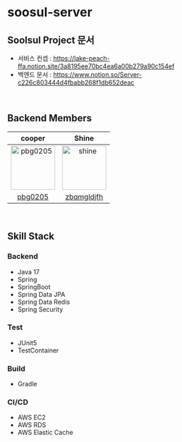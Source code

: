 # soosul-server

## Soolsul Project 문서

- 서비스 컨셉 : https://lake-peach-ffa.notion.site/3a8195ee70bc4ea6a00b279a90c154ef
- 백엔드 문서 : https://www.notion.so/Server-c226c803444d4fbabb268f1db652deac

<br>

## Backend Members

|cooper|Shine|
|:-:|:-:|
|<img src="https://avatars.githubusercontent.com/pbg0205?v=4" alt="pbg0205" width="100" height="100">|<img src="https://avatars.githubusercontent.com/u/60593969?v=4" alt="shine" width="100" height="100">|
|[pbg0205](https://github.com/pbg0205)|[zbqmgldjfh](https://github.com/zbqmgldjfh)|

<br>

## Skill Stack

### Backend

- Java 17
- Spring
- SpringBoot
- Spring Data JPA
- Spring Data Redis
- Spring Security

### Test
- JUnit5
- TestContainer

### Build
- Gradle

### CI/CD

- AWS EC2
- AWS RDS
- AWS Elastic Cache
